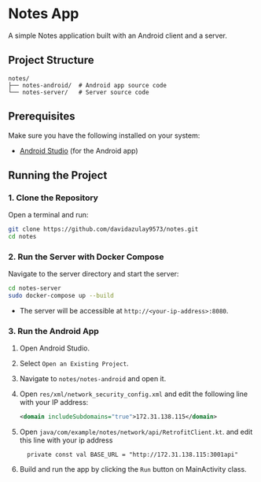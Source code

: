 # Notes App

A simple Notes application built with an Android client and a server.

## Project Structure

```
notes/
├── notes-android/  # Android app source code
└── notes-server/   # Server source code
```

## Prerequisites

Make sure you have the following installed on your system:
- [Android Studio](https://developer.android.com/studio) (for the Android app)

## Running the Project

### 1. Clone the Repository

Open a terminal and run:

```bash
git clone https://github.com/davidazulay9573/notes.git
cd notes
```

### 2. Run the Server with Docker Compose

Navigate to the server directory and start the server:

```bash
cd notes-server
sudo docker-compose up --build
```

- The server will be accessible at `http://<your-ip-address>:8080`.

### 3. Run the Android App

1. Open Android Studio.
2. Select `Open an Existing Project`.
3. Navigate to `notes/notes-android` and open it.
4. Open `res/xml/network_security_config.xml` and edit the following line with your IP address:

   ```xml
   <domain includeSubdomains="true">172.31.138.115</domain>
   ```

5. Open `java/com/example/notes/network/api/RetrofitClient.kt`.
  and edit this line with your ip address
   ``` 
     private const val BASE_URL = "http://172.31.138.115:3001api"
   ```
6. Build and run the app by clicking the `Run` button on MainActivity class.